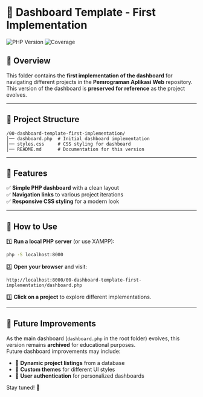 # 📌 Dashboard Template - First Implementation

![PHP Version](https://img.shields.io/badge/PHP-8.2-blue.svg) ![Coverage](https://img.shields.io/badge/coverage-100%25-brightgreen.svg)

## 📌 Overview
This folder contains the **first implementation of the dashboard** for navigating different projects in the **Pemrograman Aplikasi Web** repository.  
This version of the dashboard is **preserved for reference** as the project evolves.

---

## 📂 Project Structure
```
/00-dashboard-template-first-implementation/
│── dashboard.php  # Initial dashboard implementation
│── styles.css     # CSS styling for dashboard
│── README.md      # Documentation for this version
```

---

## 🎯 Features
✅ **Simple PHP dashboard** with a clean layout  
✅ **Navigation links** to various project iterations  
✅ **Responsive CSS styling** for a modern look  

---

## 📌 How to Use
1️⃣ **Run a local PHP server** (or use XAMPP):
```sh
php -S localhost:8000
```
2️⃣ **Open your browser** and visit:
```
http://localhost:8000/00-dashboard-template-first-implementation/dashboard.php
```
3️⃣ **Click on a project** to explore different implementations.

---

## 🚀 Future Improvements
As the main dashboard (`dashboard.php` in the root folder) evolves, this version remains **archived** for educational purposes.  
Future dashboard improvements may include:
- 🔹 **Dynamic project listings** from a database  
- 🔹 **Custom themes** for different UI styles  
- 🔹 **User authentication** for personalized dashboards  

Stay tuned! 🚀
